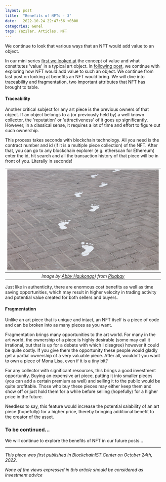 ```yaml
---
layout: post
title:  "Benefits of NFTs - 3"
date:   2022-10-24 22:47:56 +0300
categories: Genel
tags: Yazılar, Articles, NFT
---
```


We continue to look that various ways that an NFT would add value to an object. 

In our mini series [first we looked at]((/genel/2022/08/19/what-are-the-benefits-of-NFTs.html)) the concept of value and what constitutes 'value' in a typical art object. In [following post](/genel/2022/09/25/what-are-the-benefits-of-NFTs-II.html), we continue with exploring how NFT would add value to such an object. We continue from last post on looking at benefits an NFT would bring. We will dive into traceability and fragmentation, two important attributes that NFT has brought to table. 

#### Traceability 
Another critical subject for any art piece is the previous owners of that object. If an object belongs to a (or previously held by) a well known collector, the 'reputation' or 'attractiveness' of it goes up significantly. However, in a classical sense, it requires a lot of time and effort to figure out such ownership. 

This process takes seconds with blockchain technology. All you need is the contract number and id (if it is a multiple piece collection) of the NFT. After that, you can go to any blockchain explorer (e.g. etherscan for Ethereum) enter the id, hit search and all the transaction history of that piece will be in front of you. Literally in seconds!

| ![footsteps](/assets/steps-3878604_800.jpg)|
|:--:| 
| *Image by [Abby Haukongo](https://pixabay.com/users/absteress-10996849/)) from [Pixabay](https://pixabay.com/)*|

Just like in authenticity, there are enormous cost benefits as well as time saving opportunities, which may result in higher velocity in trading activity and potential value created for both sellers and buyers. 

#### Fragmentation
Unlike an art piece that is unique and intact, an NFT itself is a piece of code and can be broken into as many pieces as you want.

Fragmentation brings many opportunities to the art world. For many in the art world, the ownership of a piece is highly desirable (some may call it irrational, but that is up for a debate with which I disagree) however it could be quite costly. If you give them the opportunity these people would gladly get a partial ownership of a very valuable piece. After all, wouldn't you want to own a piece of Mona Lisa, even if it is a tiny bit?

For any collector with significant resources, this brings a good investment opportunity. Buying an expensive art piece, putting it into smaller pieces (you can add a certain premium as well) and selling it to the public would be quite profitable. Those who buy these pieces may either keep them and show off or just hold them for a while before selling (hopefully) for a higher price in the future.

Needless to say, this feature would increase the potential salability of an art piece (hopefully) for a higher price, thereby bringing additional benefit to the creator of the asset.

### To be continued... 
We will continue to explore the benefits of NFT in our future posts... 


---
*This piece was [first published](https://medium.com/bcistcenter/benefits-of-nfts-iii-a8c996b8a7) in [BlockchainIST Center](https://medium.com/blockchainist-center) on October 24th, 2022.*

*None of the views expressed in this article should be considered as investment advice*
